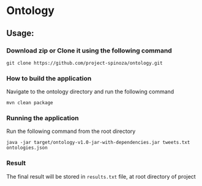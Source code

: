 # Ontology

## Usage:

### Download zip or Clone it using the following command

`git clone https://github.com/project-spinoza/ontology.git`
### How to build the application

Navigate to the ontology directory and run the following command

`mvn clean package`
### Running the application
Run the following command from the root directory

`java -jar target/ontology-v1.0-jar-with-dependencies.jar tweets.txt ontologies.json`

### Result
The final result will be stored in `results.txt` file, at root directory of project 



